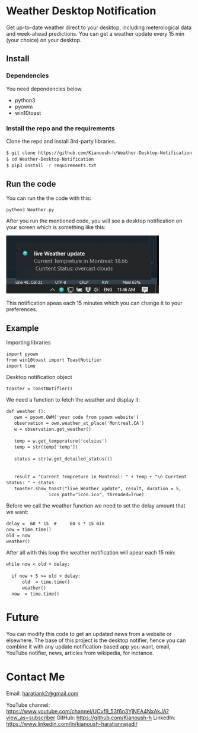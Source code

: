 # Weather Desktop Notification
 Get up-to-date weather direct to your desktop, including meterological data and week-ahead predictions.
 You can get a weather update every 15 min (your choice) on your desktop.
 
 
 
 
## Install

### Dependencies

You need dependencies below.

- python3
- pyowm
- win10toast



### Install the repo and the requirements

Clone the repo and install 3rd-party libraries.

```bash
$ git clone https://github.com/Kianoush-h/Weather-Desktop-Notification.git
$ cd Weather-Desktop-Notification
$ pip3 install -r requirements.txt
```

 
## Run the code

You can run the the code with this:

```
python3 Weather.py
```
After you run the mentioned code, you will see a desktop notification on your screen which is something like this:

![weather notification](./etc/notif.JPG)


 This notification apeas each 15 minutes which you can change it to your preferences.
 
 
 
## Example

Importing libraries 
 
 ```
import pyowm
from win10toast import ToastNotifier 
import time
 ```
 
 Desktop notification object
 
 ```
toaster = ToastNotifier() 
 ```


We need a function to fetch the weather and display it:

 ```
def weather ():
    owm = pyowm.OWM('your code from pyowm website')
    observation = owm.weather_at_place('Montreal,CA')
    w = observation.get_weather()
    
    temp = w.get_temperature('celsius')
    temp = str(temp['temp'])
    
    status = str(w.get_detailed_status())
    
    
    result = "Current Tempreture in Montreal: " + temp + "\n Currtent Status: " + status 
    toaster.show_toast("live Weather update", result, duration = 5,
                 icon_path="icon.ico", threaded=True) 

 ```
 
 
 Before we call the weather function we need to set the delay amount that we want:
 
  ```
delay =  60 * 15  #     60 s * 15 min
now = time.time()
old = now
weather()
 ```
 
 After all with this loop the weather notification will apear each 15 min:
 
  ```
while now < old + delay:
    
    if now + 5 >= old + delay:
        old  = time.time()
        weather()
    now  = time.time()
 
 ```
 
 
 
 
 
 
 # Future 
 You can modify this code to get an updated news from a website or elsewhere. The base of this project is the desktop notifier, hence you can combine it with any update notification-based app you want, email, YouTube notifier, news, articles from wikipedia, for inctance. 
 
 
 
 
 # Contact Me

Email: haratiank2@gmail.com

YouTube channel: https://www.youtube.com/channel/UCvf9_53f6n3YjNEA4NxAkJA?view_as=subscriber
GitHub: https://github.com/Kianoush-h
LinkedIn: https://www.linkedin.com/in/kianoush-haratiannejadi/

 
